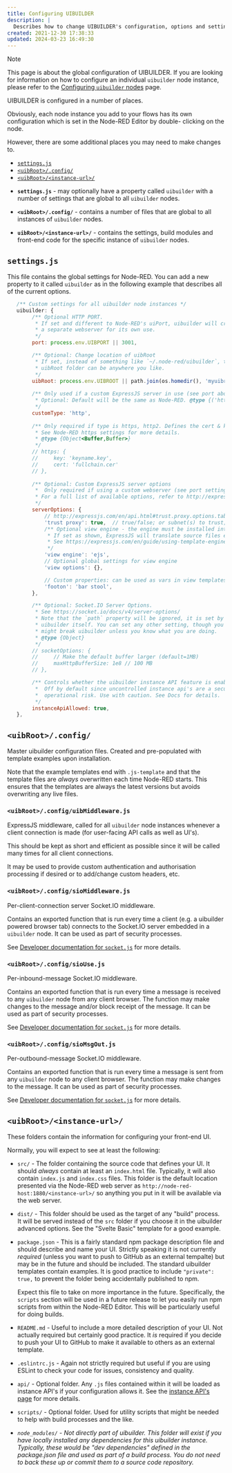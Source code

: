 ```yaml
---
title: Configuring UIBUILDER
description: |
  Describes how to change UIBUILDER's configuration, options and settings.
created: 2021-12-30 17:38:33
updated: 2024-03-23 16:49:30
---
```


> [!NOTE]
> This page is about the global configuration of UIBUILDER. If you are looking for information on how to configure an individual `uibuilder` node instance, please refer to the [Configuring `uibuilder` nodes](uib-node-configuration.md) page. 

UIBUILDER is configured in a number of places.

Obviously, each node instance you add to your flows has its own configuration which is set in the Node-RED Editor by double-
clicking on the node.

However, there are some additional places you may need to make changes to.

- [`settings.js`](#settingsjs)
- [`<uibRoot>/.config/`](#uibrootconfig)
- [`<uibRoot>/<instance-url>/`](#uibrootinstance-url)

* **`settings.js`** - may optionally have a property called `uibuilder` with a number of settings that are global to
  all `uibuilder` nodes.

* **`<uibRoot>/.config/`** - contains a number of files that are global to all instances of `uibuilder` nodes.

* **`uibRoot>/<instance-url>/`** - contains the settings, build modules and front-end code for the specific instance
  of `uibuilder` nodes.

## `settings.js`

This file contains the global settings for Node-RED. You can add a new property to it called `uibuilder` as in the following example that describes all of the current options.

```js
   /** Custom settings for all uibuilder node instances */
   uibuilder: {
        /** Optional HTTP PORT. 
         * If set and different to Node-RED's uiPort, uibuilder will create
         * a separate webserver for its own use.
         */
        port: process.env.UIBPORT || 3001,

        /** Optional: Change location of uibRoot
         * If set, instead of something like `~/.node-red/uibuilder`, the 
         * uibRoot folder can be anywhere you like.
         */
        uibRoot: process.env.UIBROOT || path.join(os.homedir(), 'myuibroot'),
        
        /** Only used if a custom ExpressJS server in use (see port above)
         * Optional: Default will be the same as Node-RED. @type {('http'|'https')} 
         */
        customType: 'http',
        
        /** Only required if type is https, http2. Defines the cert & key. 
         * See Node-RED https settings for more details.
         * @type {Object<Buffer,Buffer>}
         */
        // https: {
        //     key: 'keyname.key',
        //     cert: 'fullchain.cer'
        // },
        
        /** Optional: Custom ExpressJS server options
         *  Only required if using a custom webserver (see port setting above). 
         * For a full list of available options, refer to http://expressjs.com/en/api.html#app.settings.table
         */
        serverOptions: {
            // http://expressjs.com/en/api.html#trust.proxy.options.table
            'trust proxy': true,  // true/false; or subnet(s) to trust; or custom function returning true/false. default=false
            /** Optional view engine - the engine must be installed into your userDir (e.g. where this file lives)
             * If set as shown, ExpressJS will translate source files ending in .ejs to HTML.
             * See https://expressjs.com/en/guide/using-template-engines.html for details.
             */
            'view engine': 'ejs',
            // Optional global settings for view engine
            'view options': {},

            // Custom properties: can be used as vars in view templates
            'footon': 'bar stool',
        },

        /** Optional: Socket.IO Server Options. 
         * See https://socket.io/docs/v4/server-options/
         * Note that the `path` property will be ignored, it is set by 
         * uibuilder itself. You can set any other setting, though you 
         * might break uibuilder unless you know what you are doing.
         * @type {Object}
         */
        // socketOptions: {
        //     // Make the default buffer larger (default=1MB)
        //     maxHttpBufferSize: 1e8 // 100 MB
        // },

        /** Controls whether the uibuilder instance API feature is enabled
         *  Off by default since uncontrolled instance api's are a security and 
         *  operational risk. Use with caution. See Docs for details.
         */
        instanceApiAllowed: true,
   },
```

## `<uibRoot>/.config/`

Master uibuilder configuration files. Created and pre-populated with template examples upon installation.

Note that the example templates end with `.js-template` and that the template files are _always_ overwritten each time Node-RED starts. This ensures that the templates are always the latest versions but avoids overwriting any live files.

### `<uibRoot>/.config/uibMiddleware.js`

ExpressJS middleware, called for all `uibuilder` node instances whenever a client connection is made (for user-facing API calls as well as UI's).

This should be kept as short and efficient as possible since it will be called many times for all client connections.

It may be used to provide custom authentication and authorisation processing if desired or to add/change custom headers, etc.

### `<uibRoot>/.config/sioMiddleware.js`

Per-client-connection server Socket.IO middleware. 

Contains an exported function that is run every time a client (e.g. a uibuilder powered browser tab) connects to the Socket.IO server embedded in a `uibuilder` node. It can be used as part of security processes.

See [Developer documentation for `socket.js`](socket-js.md) for more details.

### `<uibRoot>/.config/sioUse.js`

Per-inbound-message Socket.IO middleware. 

Contains an exported function that is run every time a message is received to any `uibuilder` node from any client browser. The function may make changes to the message and/or block receipt of the message. It can be used as part of security processes.

See [Developer documentation for `socket.js`](socket-js.md) for more details.

### `<uibRoot>/.config/sioMsgOut.js`

Per-outbound-message Socket.IO middleware. 

Contains an exported function that is run every time a message is sent from any `uibuilder` node to any client browser. The function may make changes to the message. It can be used as part of security processes.

See [Developer documentation for `socket.js`](socket-js.md) for more details.

## `<uibRoot>/<instance-url>/`

These folders contain the information for configuring your front-end UI.

Normally, you will expect to see at least the following:

* `src/` - The folder containing the source code that defines your UI. It should _always_ contain at least an `index.html` file. Typically, it will also contain `index.js` and `index.css` files. This folder is the default location presented via the Node-RED web server as `http://node-red-host:1880/<instance-url>/` so anything you put in it will be available via the web server.

* `dist/` - This folder should be used as the target of any "build" process. It will be served instead of the `src` folder if you choose it in the uibuilder advanced options. See the "Svelte Basic" template for a good example.

* `package.json` - This is a fairly standard npm package description file and should describe and name your UI. Strictly speaking it is not currently _required_ (unless you want to push to GitHub as an external tempalte) but may be in the future and should be included. The standard uibuilder templates contain examples. It is good practice to include `"private": true,` to prevent the folder being accidentally published to npm.

   Expect this file to take on more importance in the future. Specifically, the `scripts` section will be used in a future release to let you easily run npm scripts from within the Node-RED Editor. This will be particularly useful for doing builds.

* `README.md` - Useful to include a more detailed description of your UI. Not actually required but certainly good practice. It _is_ required if you decide to push your UI to GitHub to make it available to others as an external template.

* `.eslintrc.js` - Again not strictly required but useful if you are using ESLint to check your code for issues, consistency and quality.

* `api/` - Optional folder. Any `.js` files contained within it will be loaded as instance API's if your configuration allows it. See the [instance API's page](instance-apis.md) for more details.

* `scripts/` - Optional folder. Used for utility scripts that might be needed to help with build processes and the like.

* _`node_modules/` - Not directly part of uibuilder. This folder will exist if you have locally installed any dependencies for this uibuilder instance. Typically, these would be "dev dependencies" defined in the package.json file and used as part of a build process. You do not need to back these up or commit them to a source code repository._
